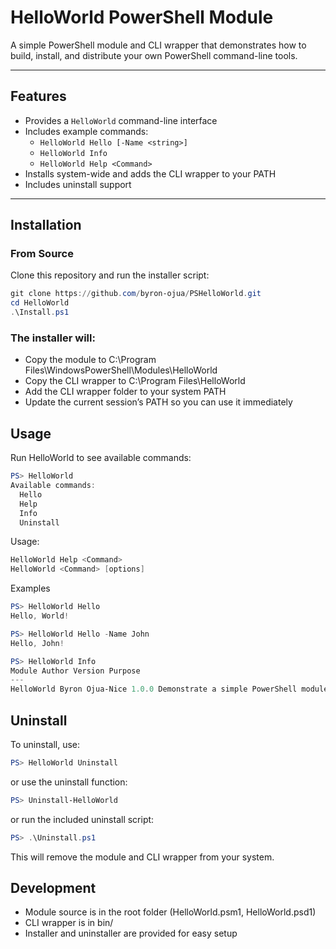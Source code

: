 # HelloWorld PowerShell Module

A simple PowerShell module and CLI wrapper that demonstrates how to build, install, and distribute your own PowerShell command-line tools.

---

## Features

- Provides a `HelloWorld` command-line interface
- Includes example commands:
  - `HelloWorld Hello [-Name <string>]`
  - `HelloWorld Info`
  - `HelloWorld Help <Command>`
- Installs system-wide and adds the CLI wrapper to your PATH
- Includes uninstall support

---

## Installation

### From Source

Clone this repository and run the installer script:

```powershell
git clone https://github.com/byron-ojua/PSHelloWorld.git
cd HelloWorld
.\Install.ps1
```

### The installer will:

- Copy the module to C:\Program Files\WindowsPowerShell\Modules\HelloWorld
- Copy the CLI wrapper to C:\Program Files\HelloWorld
- Add the CLI wrapper folder to your system PATH
- Update the current session’s PATH so you can use it immediately

## Usage

Run HelloWorld to see available commands:

```powershell
PS> HelloWorld
Available commands:
  Hello
  Help
  Info
  Uninstall
```

Usage:

```powershell
HelloWorld Help <Command>
HelloWorld <Command> [options]
```

Examples

```powershell
PS> HelloWorld Hello
Hello, World!

PS> HelloWorld Hello -Name John
Hello, John!

PS> HelloWorld Info
Module Author Version Purpose
---
HelloWorld Byron Ojua-Nice 1.0.0 Demonstrate a simple PowerShell module
```

## Uninstall

To uninstall, use:

```powershell
PS> HelloWorld Uninstall
```

or use the uninstall function:

```powershell
PS> Uninstall-HelloWorld
```

or run the included uninstall script:

```powershell
PS> .\Uninstall.ps1
```

This will remove the module and CLI wrapper from your system.

## Development

- Module source is in the root folder (HelloWorld.psm1, HelloWorld.psd1)
- CLI wrapper is in bin/
- Installer and uninstaller are provided for easy setup
